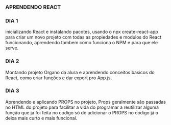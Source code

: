 ### APRENDENDO REACT

### DIA 1

inicializando React e instalando pacotes, usando o npx create-react-app para criar um novo projeto com todas as propiedades e modulos do React funcionando, aprendendo tambem como funciona o NPM e para que ele serve.

### DIA 2

Montando projeto Organo da alura e aprendendo conceitos basicos do React, como criar funções e dar export pro App.js.

### DIA 3

Aprendendo e aplicando PROPS no projeto, Props geralmente são passadas no HTML do projeto para facilitar a vida do programar a reutilizar alguma função que ja foi feita no codigo
só de adicionar o PROPS no codigo já o deixa mais curto e mais funcional.
